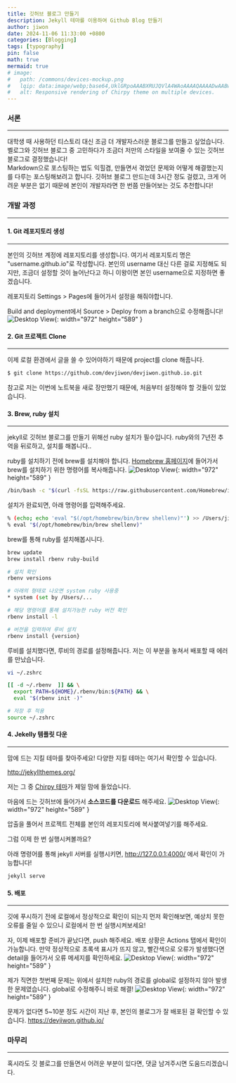```yaml
---
title: 깃허브 블로그 만들기
description: Jekyll 테마를 이용하여 Github Blog 만들기
author: jiwon
date: 2024-11-06 11:33:00 +0800
categories: [Blogging]
tags: [typography]
pin: false
math: true
mermaid: true
# image:
#   path: /commons/devices-mockup.png
#   lqip: data:image/webp;base64,UklGRpoAAABXRUJQVlA4WAoAAAAQAAAADwAABwAAQUxQSDIAAAARL0AmbZurmr57yyIiqE8oiG0bejIYEQTgqiDA9vqnsUSI6H+oAERp2HZ65qP/VIAWAFZQOCBCAAAA8AEAnQEqEAAIAAVAfCWkAALp8sF8rgRgAP7o9FDvMCkMde9PK7euH5M1m6VWoDXf2FkP3BqV0ZYbO6NA/VFIAAAA
#   alt: Responsive rendering of Chirpy theme on multiple devices.
---
```



### 서론
---
대학생 때 사용하던 티스토리 대신 조금 더 개발자스러운 블로그를 만들고 싶었습니다. 벨로그와 깃허브 블로그 중 고민하다가 조금더 저만의 스타일을 보여줄 수 있는 깃허브 블로그로 결정했습니다!<br/> Markdown으로 포스팅하는 법도 익힐겸, 만들면서 겪었던 문제와 어떻게 해결했는지를 다루는 포스팅해보려고 합니다. 깃허브 블로그 만드는데 3시간 정도 걸렸고, 크게 어려운 부분은 없기 때문에 본인이 개발자라면 한 번쯤 만들어보는 것도 추천합니다!


### 개발 과정
---


#### 1. Git 레포지토리 생성
---
본인의 깃허브 계정에 레포지토리를 생성합니다. 여기서 레포지토리 명은 "username.github.io"로 작성합니다. 본인의 username 대신 다른 걸로 지정해도 되지만, 조금더 설정할 것이 늘어난다고 하니 이왕이면 본인 username으로 지정하면 좋겠습니다.


레포지토리 Settings > Pages에 들어가서 설정을 해줘야합니다.

Build and deployment에서 Source > Deploy from a branch으로 수정해줍니다!
![Desktop View](/assets/img/posts/241106/github_pages.png){: width="972" height="589" }


#### 2. Git 프로젝트 Clone
---
이제 로컬 환경에서 글을 쓸 수 있어야하기 때문에 project를 clone 해줍니다.
```bash
$ git clone https://github.com/devjiwon/devjiwon.github.io.git
```
참고로 저는 이번에 노트북을 새로 장만했기 때문에, 처음부터 설정해야 할 것들이 있었습니다.


#### 3. Brew, ruby 설치
---
jekyll로 깃허브 블로그를 만들기 위해선 ruby 설치가 필수입니다. ruby와의 7년전 추억을 뒤로하고, 설치를 해봅니다..

ruby를 설치하기 전에 brew를 설치해야 합니다.
[Homebrew 홈페이지](https://brew.sh/)에 들어가서 brew를 설치하기 위한 명령어를 복사해줍니다.
![Desktop View](/assets/img/posts/241106/homebrew.png){: width="972" height="589" }

```bash
/bin/bash -c "$(curl -fsSL https://raw.githubusercontent.com/Homebrew/install/HEAD/install.sh)"
```

설치가 완료되면, 아래 명령어를 입력해주세요.
```bash
% (echo; echo 'eval "$(/opt/homebrew/bin/brew shellenv)"') >> /Users/jim      /.zprofile
% eval "$(/opt/homebrew/bin/brew shellenv)"
```

brew를 통해 ruby를 설치해봅시니다.

```bash
brew update
brew install rbenv ruby-build

# 설치 확인
rbenv versions

# 아래의 형태로 나오면 system ruby 사용중
* system (set by /Users/...

# 해당 명령어를 통해 설치가능한 ruby 버전 확인
rbenv install -l

# 버전을 입력하여 루비 설치
rbenv install {version}
```

루비를 설치했다면, 루비의 경로를 설정해줍니다. 저는 이 부분을 놓쳐서 배포할 때 에러를 만났습니다.
```bash
vi ~/.zshrc

[[ -d ~/.rbenv  ]] && \
  export PATH=${HOME}/.rbenv/bin:${PATH} && \
  eval "$(rbenv init -)"

# 저장 후 적용
source ~/.zshrc
```


#### 4. Jekelly 템플릿 다운
---
맘에 드는 지킬 테마를 찾아주세요! 다양한 지킬 테마는 여기서 확인할 수 있습니다. 

<http://jekyllthemes.org/>


저는 그 중 [Chirpy 테마](https://github.com/cotes2020/jekyll-theme-chirpy)가 제일 맘에 들었습니다.

마음에 드는 깃허브에 들어가서 **소스코드를 다운로드** 해주세요.
![Desktop View](/assets/img/posts/241106/chirpy_download.png){: width="972" height="589" }


압출을 풀어서 프로젝트 전체를 본인의 레포지토리에 복사붙여넣기를 해주세요.

그럼 이제 한 번 실행시켜볼까요?

아래 명령어를 통해 jekyll 서버를 실행시키면, <http://127.0.0.1:4000/> 에서 확인이 가능합니다!
```bash
jekyll serve
```

#### 5. 배포
---
깃에 푸시하기 전에 로컬에서 정상적으로 확인이 되는지 먼저 확인해보면, 예상치 못한 오류를 줄일 수 있으니 로컬에서 한 번 실행시켜보세요!

자, 이제 배포할 준비가 끝났다면, push 해주세요.
배포 상황은 Actions 탭에서 확인이 가능합니다. 만약 정상적으로 초록색 표시가 뜨지 않고, 빨간색으로 오류가 발생했다면 detail을 들어가서 오류 메세지를 확인하세요.
![Desktop View](/assets/img/posts/241106/git_actions.png){: width="972" height="589" }

제가 직면한 첫번째 문제는 위에서 설치한 ruby의 경로를 global로 설정하지 않아 발생한 문제였습니다. global로 수정해주니 바로 해결!
![Desktop View](/assets/img/posts/241106/git_deployment_error.png){: width="972" height="589" }


문제가 없다면 5~10분 정도 시간이 지난 후, 본인의 블로그가 잘 배포된 걸 확인할 수 있습니다.
<https://devjiwon.github.io/>


### 마무리
---
혹시라도 깃 블로그를 만들면서 어려운 부분이 있다면, 댓글 남겨주시면 도움드리겠습니다.
